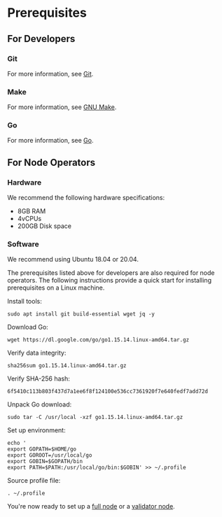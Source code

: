 # Prerequisites

## For Developers

### Git

For more information, see [Git](https://git-scm.com).

### Make

For more information, see [GNU Make](https://www.gnu.org/software/make/).

### Go

For more information, see [Go](https://golang.org/).

## For Node Operators

### Hardware

We recommend the following hardware specifications:

- 8GB RAM
- 4vCPUs
- 200GB Disk space

### Software

We recommend using Ubuntu 18.04 or 20.04.

The prerequisites listed above for developers are also required for node operators. The following instructions provide a quick start for installing prerequisites on a Linux machine. 

Install tools:
```
sudo apt install git build-essential wget jq -y
```

Download Go:
```
wget https://dl.google.com/go/go1.15.14.linux-amd64.tar.gz
```

Verify data integrity:
```
sha256sum go1.15.14.linux-amd64.tar.gz
```

Verify SHA-256 hash:
```
6f5410c113b803f437d7a1ee6f8f124100e536cc7361920f7e640fedf7add72d
```

Unpack Go download:
```
sudo tar -C /usr/local -xzf go1.15.14.linux-amd64.tar.gz
```

Set up environment:
```
echo '
export GOPATH=$HOME/go
export GOROOT=/usr/local/go
export GOBIN=$GOPATH/bin
export PATH=$PATH:/usr/local/go/bin:$GOBIN' >> ~/.profile
```

Source profile file:
```
. ~/.profile
```

You're now ready to set up a [full node](./running-a-full-node.md) or a [validator node](./running-a-validator.md).